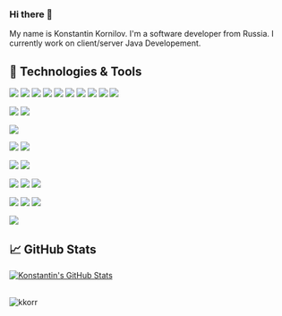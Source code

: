 ### Hi there 👋

<!--
**kkorr/kkorr** is a ✨ _special_ ✨ repository because its `README.md` (this file) appears on your GitHub profile.

Here are some ideas to get you started:

- 🔭 I’m currently working on ...
- 🌱 I’m currently learning ...
- 👯 I’m looking to collaborate on ...
- 🤔 I’m looking for help with ...
- 💬 Ask me about ...
- 📫 How to reach me: ...
- 😄 Pronouns: ...
- ⚡ Fun fact: ...
-->

My name is Konstantin Kornilov. I'm a software developer from Russia. I currently work on client/server Java Developement.

## 🔧 Technologies & Tools
![](https://img.shields.io/badge/Code-Java-informational?style=flat&logo=java&logoColor=white&color=blue)
![](https://img.shields.io/badge/Code-Spring-informational?style=flat&logo=spring&logoColor=white&color=blue)
![](https://img.shields.io/badge/Code-SpringBoot-informational?style=flat&logo=spring-boot&logoColor=white&color=blue)
![](https://img.shields.io/badge/Code-SpringSecurity-informational?style=flat&logo=Spring-Security&logoColor=white&color=blue)
![](https://img.shields.io/badge/Code-Hibernate-informational?style=flat&logo=hibernate&logoColor=white&color=blue)
![](https://img.shields.io/badge/Code-HTML-informational?style=flat&logo=html5&logoColor=white&color=blue)
![](https://img.shields.io/badge/Code-CSS-informational?style=flat&logo=css3&logoColor=white&color=blue)
![](https://img.shields.io/badge/Code-JavaScript-informational?style=flat&logo=javascript&logoColor=white&color=blue)
![](https://img.shields.io/badge/Code-JQuery-informational?style=flat&logo=jquery&logoColor=white&color=blue)
![](https://img.shields.io/badge/Code-BootStrap-informational?style=flat&logo=bootstrap&logoColor=white&color=blue)

![](https://img.shields.io/badge/DB-MySQL-informational?style=flat&logo=mysql&logoColor=white&color=blue)
![](https://img.shields.io/badge/DB-PostgreSQL-informational?style=flat&logo=postgresql&logoColor=white&color=blue)

![](https://img.shields.io/badge/Tools-Kafka-informational?style=flat&logo=ApacheKafka&logoColor=white&color=blue)

![](https://img.shields.io/badge/Tools-DBeaver-informational?style=flat&logo=DBeaver&logoColor=white&color=blue)
![](https://img.shields.io/badge/Tools-Postman-informational?style=flat&logo=postman&logoColor=white&color=blue)

![](https://img.shields.io/badge/Tools-Git-informational?style=flat&logo=Git&logoColor=white&color=blue)
![](https://img.shields.io/badge/Tools-GitLab-informational?style=flat&logo=GitLab&logoColor=white&color=blue)

![](https://img.shields.io/badge/Tools-Jira-informational?style=flat&logo=Jira&logoColor=white&color=blue)
![](https://img.shields.io/badge/Tools-Confluence-informational?style=flat&logo=Confluence&logoColor=white&color=blue)
![](https://img.shields.io/badge/Tools-Swagger-informational?style=flat&logo=swagger&logoColor=white&color=blue)

![](https://img.shields.io/badge/Tools-Maven-informational?style=flat&logo=ApacheMaven&logoColor=white&color=blue)
![](https://img.shields.io/badge/Tools-Tomcat-informational?style=flat&logo=ApacheTomcat&logoColor=white&color=blue)
![](https://img.shields.io/badge/Tools-Thymeleaf-informational?style=flat&logo=Thymeleaf&logoColor=white&color=blue)

![](https://img.shields.io/badge/Editor-IntelliJ_IDEA-informational?style=flat&logo=intellij-idea&logoColor=white&color=blue)

## &#x1f4c8; GitHub Stats

<a href="https://github.com/kkorr/kkorr">
  <img align="center" src="https://github-readme-stats.vercel.app/api?username=kkorr&show_icons=true&line_height=27&count_private=true&title_color=ffffff&text_color=c9cacc&icon_color=26abFF&bg_color=1d1f21" alt="Konstantin's GitHub Stats" />
</a>
<br><br>
<p align="left"><img src="https://komarev.com/ghpvc/?username=kkorr&label=Profile%20views&color=blue&style=flat" alt="kkorr"/></p>

<!--
![](https://komarev.com/ghpvc/?username=kkorr&label=PROFILE+VIEWS)
-->
